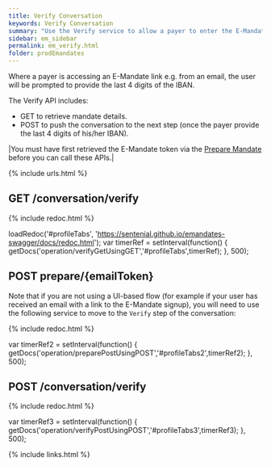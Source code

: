 ```yaml
---
title: Verify Conversation
keywords: Verify Conversation
summary: "Use the Verify service to allow a payer to enter the E-Mandate signing flow from a link. The user verifies bu providing the last 4 digits of his/her IBAN"
sidebar: em_sidebar
permalink: em_verify.html
folder: prodEmandates
---
```


Where a payer is accessing an E-Mandate link e.g. from an email, the user will be prompted to provide the last 4 digits of the IBAN.

The Verify API includes:

* GET to retrieve mandate details.
* POST to push the conversation to the next step (once the payer provide the last 4 digits of his/her IBAN).

|You must have first retrieved the E-Mandate token via the [Prepare Mandate](em_prepare.html) before you can call these APIs.|


{% include urls.html %}

## GET /conversation/verify

<ul id="profileTabs" class="nav nav-tabs">


</ul>

 {% include redoc.html %}



loadRedoc('#profileTabs', 'https://sentenial.github.io/emandates-swagger/docs/redoc.html');
var timerRef = setInterval(function() { getDocs('operation/verifyGetUsingGET','#profileTabs',timerRef); }, 500);



</script>


<div id="mydiv"></div>


</div>
</div>

## POST prepare/{emailToken}

Note that if you are not using a UI-based flow (for example if your user has received an email with a link to the E-Mandate signup), you will need to use the following service to move to the `Verify` step of the conversation:

<ul id="profileTabs2" class="nav nav-tabs">
</ul>

{% include redoc.html %}

var timerRef2 = setInterval(function() { getDocs('operation/preparePostUsingPOST','#profileTabs2',timerRef2); }, 500);
</script>
</div>
</div>




## POST /conversation/verify

<ul id="profileTabs3" class="nav nav-tabs">
</ul>

{% include redoc.html %}

var timerRef3 = setInterval(function() { getDocs('operation/verifyPostUsingPOST','#profileTabs3',timerRef3); }, 500);
</script>
</div>
</div>


{% include links.html %}
